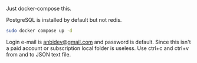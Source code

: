 Just docker-compose this.

PostgreSQL is installed by default but not redis.

```bash
sudo docker compose up -d
```

Login e-mail is anbidev@gmail.com and password is default.
Since this isn't a paid account or subscription local folder is useless.
Use ctrl+c and ctrl+v from and to JSON text file.



